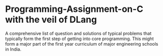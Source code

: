 # Programming-Assignment-on-C with the veil of DLang
A comprehensive list of question and solutions of typical problems that typically form the first step of getting into core programming. This might form a major part of the first year curriculum of major engineering schools in India.                              
